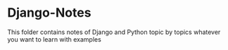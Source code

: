 # Django-Notes
This folder contains notes of Django and Python topic by topics whatever you want to learn with examples
